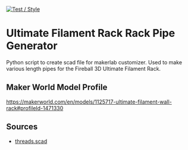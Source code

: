 [![Test / Style](https://github.com/fireball3d/ultimate_filament_rack_pipe_generator/actions/workflows/test_style.yml/badge.svg)](https://github.com/fireball3d/ultimate_filament_rack_pipe_generator/actions/workflows/test_style.yml)

# Ultimate Filament Rack Rack Pipe Generator
Python script to create scad file for makerlab customizer. Used to make various length pipes for the Fireball 3D Ultimate Filament Rack.

## Maker World Model Profile
https://makerworld.com/en/models/1125717-ultimate-filament-wall-rack#profileId-1471330 

## Sources
* [threads.scad](https://dkprojects.net/openscad-threads)
